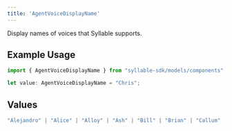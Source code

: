 ```yaml
---
title: 'AgentVoiceDisplayName'
---
```


Display names of voices that Syllable supports.

## Example Usage

```typescript
import { AgentVoiceDisplayName } from "syllable-sdk/models/components";

let value: AgentVoiceDisplayName = "Chris";
```

## Values

```typescript
"Alejandro" | "Alice" | "Alloy" | "Ash" | "Bill" | "Brian" | "Callum" | "Charlie" | "Charlotte" | "Chris" | "Clara" | "Coral" | "Daniel" | "Echo" | "Eric" | "Fable" | "George" | "Isabella" | "Jerry" | "Jessica" | "Laura" | "Liam" | "Lily" | "Lina" | "Mark" | "Matilda" | "Melanie" | "Mila" | "Nova" | "Onyx" | "River" | "Roger" | "Sarah" | "Sage" | "Shimmer" | "Sienna" | "Tara" | "Will"
```